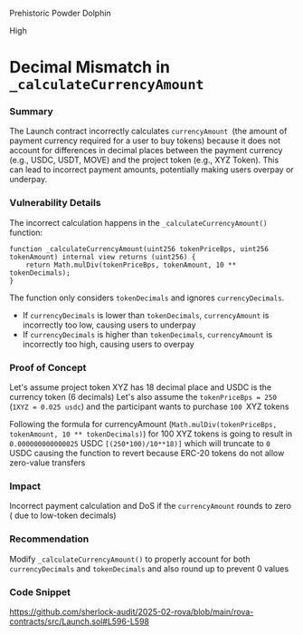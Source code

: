 Prehistoric Powder Dolphin

High

# Decimal Mismatch in `_calculateCurrencyAmount`

### Summary

The Launch contract incorrectly calculates `currencyAmount `(the amount of payment currency required for a user to buy tokens) because it does not account for differences in decimal places between the payment currency (e.g., USDC, USDT, MOVE) and the project token (e.g., XYZ Token). This can lead to incorrect payment amounts, potentially making users overpay or underpay.

### Vulnerability Details
The incorrect calculation happens in the `_calculateCurrencyAmount()` function:

```solidity
function _calculateCurrencyAmount(uint256 tokenPriceBps, uint256 tokenAmount) internal view returns (uint256) {
    return Math.mulDiv(tokenPriceBps, tokenAmount, 10 ** tokenDecimals);
}
```

The function only considers `tokenDecimals` and ignores `currencyDecimals`. 

- If `currencyDecimals` is lower than `tokenDecimals`, `currencyAmount` is incorrectly too low, causing users to underpay 
- If `currencyDecimals` is higher than `tokenDecimals`, `currencyAmount` is incorrectly too high, causing users to overpay

### Proof of Concept
Let's assume project token XYZ has 18 decimal place and USDC is the currency token (6 decimals)
Let's also assume the `tokenPriceBps = 250` (`1XYZ = 0.025 usdc`) and the participant wants to purchase `100 `XYZ tokens

Following the formula for currencyAmount (`Math.mulDiv(tokenPriceBps, tokenAmount, 10 ** tokenDecimals)`) for 100 XYZ tokens is going to result in `0.000000000000025` USDC `[(250*100)/10**18)]`  which will truncate to `0` USDC causing the function to revert because ERC-20 tokens do not allow zero-value transfers


### Impact
Incorrect payment calculation and DoS if the `currencyAmount` rounds to zero ( due to low-token decimals)

### Recommendation
Modify `_calculateCurrencyAmount()` to properly account for both `currencyDecimals` and `tokenDecimals` and also round up to prevent 0 values

### Code Snippet
https://github.com/sherlock-audit/2025-02-rova/blob/main/rova-contracts/src/Launch.sol#L596-L598

